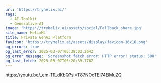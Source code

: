 ```yaml
---
url: 'https://tryhelix.ai/'
tags:
  - AI-Toolkit
  - Generative-AI
image: 'https://tryhelix.ai/assets/social/Fallback_share.jpg'
site_name: HelixML
title: Private GenAI Platform
favicon: 'https://tryhelix.ai/assets/display/favicon-16x16.png'
og_errors: true
og_last_error: 2025-03-07T05:38:03.264Z
og_error_message: 'Screenshot fetch error: HTTP error! status: 500'
og_last_fetch: 2025-03-07T05:20:39.776Z
---
```


https://youtu.be/_em-1T_dKbQ?si=T87NOcTEI74BMuZQ
